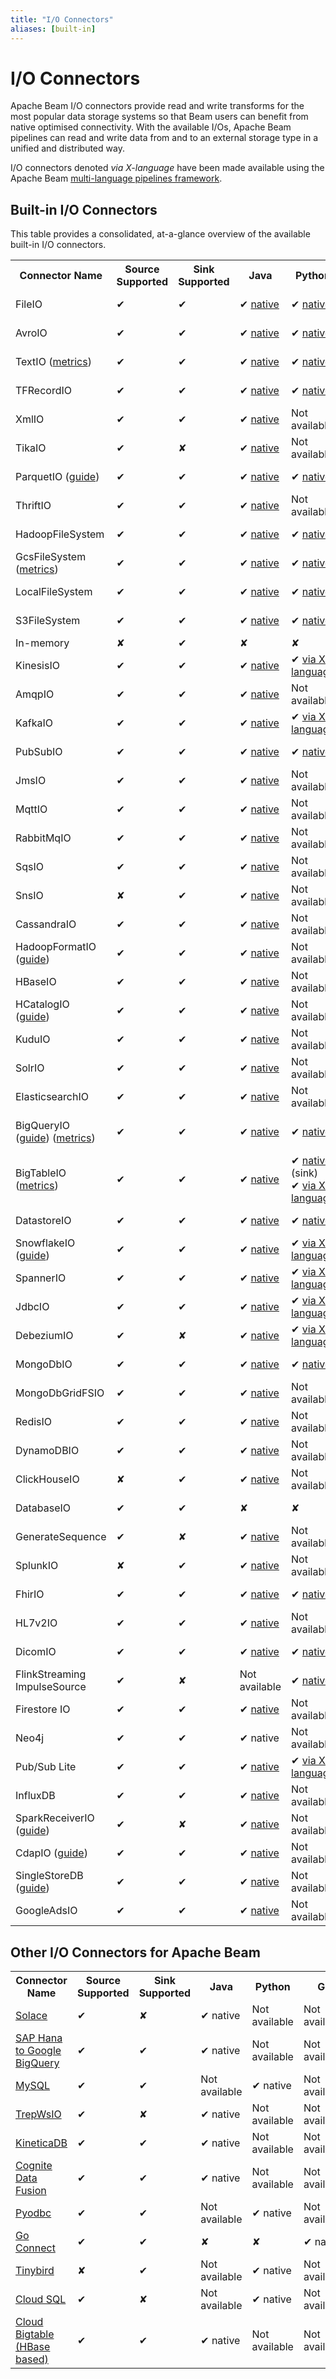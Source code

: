 ```yaml
---
title: "I/O Connectors"
aliases: [built-in]
---
```

<!--
Licensed under the Apache License, Version 2.0 (the "License");
you may not use this file except in compliance with the License.
You may obtain a copy of the License at

http://www.apache.org/licenses/LICENSE-2.0

Unless required by applicable law or agreed to in writing, software
distributed under the License is distributed on an "AS IS" BASIS,
WITHOUT WARRANTIES OR CONDITIONS OF ANY KIND, either express or implied.
See the License for the specific language governing permissions and
limitations under the License.
-->

# I/O Connectors

Apache Beam I/O connectors provide read and write transforms for the most popular data storage systems so that Beam users can benefit from native optimised connectivity.  With the available I/Os, Apache Beam pipelines can read and write data from and to an external storage type in a unified and distributed way.

I/O connectors denoted _via X-language_ have been made available using the Apache Beam [multi-language pipelines framework](/documentation/programming-guide/#multi-language-pipelines).

## Built-in I/O Connectors

This table provides a consolidated, at-a-glance overview of the available built-in I/O connectors.
<div class="table-container-wrapper">
  <table class="table table-bordered table-connectors">
  <tr>
    <th>Connector Name</th>
    <th>Source Supported</th>
    <th>Sink Supported</th>
    <th>Java</th>
    <th>Python</th>
    <th>Go</th>
    <th>Typescript</th>
    <th>Batch Supported</th>
    <th>Streaming Supported</th>
  </tr>
  <tr>
    <td>FileIO</td>
    <td class="present">✔</td>
    <td class="present">✔</td>
    <td class="present">
      ✔
      <a href="https://beam.apache.org/releases/javadoc/current/org/apache/beam/sdk/io/FileIO.html">native</a>
    </td>
    <td class="present">
      ✔
      <a href="https://beam.apache.org/releases/pydoc/current/apache_beam.io.fileio.html">native</a>
    </td>
     <td class="present">
      ✔
      <a href="https://pkg.go.dev/github.com/apache/beam/sdks/v2/go/pkg/beam/io/fileio">native</a>
    </td>
    <td>Not available</td>
    <td class="present">✔</td>
    <td class="present">✔</td>
  </tr>
  <tr>
    <td>AvroIO</td>
    <td class="present">✔</td>
    <td class="present">✔</td>
    <td class="present">
      ✔
      <a href="https://beam.apache.org/releases/javadoc/current/org/apache/beam/sdk/extensions/avro/io/AvroIO.html">native</a>
    </td>
    <td class="present">
      ✔
      <a href="https://beam.apache.org/releases/pydoc/current/apache_beam.io.avroio.html">native</a>
    </td>
    <td class="present">
      ✔
      <a href="https://pkg.go.dev/github.com/apache/beam/sdks/v2/go/pkg/beam/io/avroio">native</a>
    </td>
    <td class="present">
      ✔
      <a href="https://github.com/apache/beam/blob/master/sdks/typescript/src/apache_beam/io/avroio.ts">via X-language</a>
    </td>
    <td class="present">✔</td>
    <td class="present">✔</td>
  </tr>
  <tr>
    <td>TextIO (<a href="/performance/textio">metrics</a>)</td>
    <td class="present">✔</td>
    <td class="present">✔</td>
    <td class="present">
      ✔
      <a href="https://beam.apache.org/releases/javadoc/current/org/apache/beam/sdk/io/TextIO.html">native</a>
    </td>
    <td class="present">
      ✔
      <a href="https://beam.apache.org/releases/pydoc/current/apache_beam.io.textio.html">native</a>
    </td>
    <td class="present">
      ✔
      <a href="https://pkg.go.dev/github.com/apache/beam/sdks/v2/go/pkg/beam/io/textio">native</a>
    </td>
    <td class="present">
      ✔
      <a href="https://github.com/apache/beam/blob/master/sdks/typescript/src/apache_beam/io/textio.ts">via X-language</a>
    </td>
    <td class="present">✔</td>
    <td class="present">✔</td>
  </tr>
  <tr>
    <td>TFRecordIO</td>
    <td class="present">✔</td>
    <td class="present">✔</td>
    <td class="present">
      ✔
      <a href="https://beam.apache.org/releases/javadoc/current/org/apache/beam/sdk/io/TFRecordIO.html">native</a>
    </td>
    <td class="present">
      ✔
      <a href="https://beam.apache.org/releases/pydoc/current/apache_beam.io.tfrecordio.html">native</a>
    </td>
    <td>Not available</td>
    <td>Not available</td>
    <td class="present">✔</td>
    <td class="absent">✘</td>
  </tr>
  <tr>
    <td>XmlIO</td>
    <td class="present">✔</td>
    <td class="present">✔</td>
    <td class="present">
      ✔
      <a href="https://beam.apache.org/releases/javadoc/current/org/apache/beam/sdk/io/xml/XmlIO.html">native</a>
    </td>
    <td>Not available</td>
    <td>Not available</td>
    <td>Not available</td>
    <td class="present">✔</td>
    <td class="absent">✘</td>
  </tr>
  <tr>
    <td>TikaIO</td>
    <td class="present">✔</td>
    <td class="absent">✘</td>
    <td class="present">
      ✔
      <a href="https://beam.apache.org/releases/javadoc/current/org/apache/beam/sdk/io/tika/TikaIO.html">native</a>
    </td>
    <td>Not available</td>
    <td>Not available</td>
    <td>Not available</td>
    <td class="present">✔</td>
    <td class="present">✔</td>
  </tr>
  <tr>
    <td>ParquetIO (<a href="/documentation/io/built-in/parquet/">guide</a>)</td>
    <td class="present">✔</td>
    <td class="present">✔</td>
    <td class="present">
      ✔
      <a href="https://beam.apache.org/releases/javadoc/current/org/apache/beam/sdk/io/parquet/ParquetIO.html">native</a>
    </td>
    <td class="present">
      ✔
      <a href="https://beam.apache.org/releases/pydoc/current/apache_beam.io.parquetio.html">native</a>
    </td>
    <td class="present">
      ✔
      <a href="https://pkg.go.dev/github.com/apache/beam/sdks/v2/go/pkg/beam/io/parquetio">native</a>
    </td>
    <td class="present">
      ✔
      <a href="https://github.com/apache/beam/blob/master/sdks/typescript/src/apache_beam/io/parquetio.ts">via X-language</a>
    </td>
    <td class="present">✔</td>
    <td class="absent">✘</td>
  </tr>
  <tr>
    <td>ThriftIO</td>
    <td class="present">✔</td>
    <td class="present">✔</td>
    <td class="present">
      ✔
      <a href="https://beam.apache.org/releases/javadoc/current/org/apache/beam/sdk/io/thrift/ThriftIO.html">native</a>
    </td>
    <td>Not available</td>
    <td>Not available</td>
    <td>Not available</td>
    <td class="present">✔</td>
    <td class="absent">✘</td>
  </tr>
  <tr>
    <td>HadoopFileSystem</td>
    <td class="present">✔</td>
    <td class="present">✔</td>
    <td class="present">
      ✔
      <a href="https://beam.apache.org/releases/javadoc/current/org/apache/beam/sdk/io/hdfs/HadoopFileSystemRegistrar.html">native</a>
    </td>
    <td class="present">
      ✔
      <a href="https://beam.apache.org/releases/pydoc/current/apache_beam.io.hadoopfilesystem.html">native</a>
    </td>
    <td>Not available</td>
    <td class="present">
      ✔via X-language
    </td>
    <td class="present">✔</td>
    <td class="absent">✘</td>
  </tr>
  <tr>
    <td>GcsFileSystem (<a href="/performance/textio">metrics</a>)</td>
    <td class="present">✔</td>
    <td class="present">✔</td>
    <td class="present">
      ✔
      <a href="https://beam.apache.org/releases/javadoc/current/org/apache/beam/sdk/extensions/gcp/storage/GcsFileSystemRegistrar.html">native</a>
    </td>
    <td class="present">
      ✔
      <a href="https://beam.apache.org/releases/pydoc/current/apache_beam.io.gcp.gcsfilesystem.html">native</a>
    </td>
    <td class="present">
      ✔
      <a href="https://pkg.go.dev/github.com/apache/beam/sdks/v2/go/pkg/beam/io/filesystem/gcs">native</a>
    </td>
    <td class="present">
      ✔via X-language
    </td>
    <td class="present">✔</td>
    <td class="absent">✘</td>
  </tr>
  <tr>
    <td>LocalFileSystem</td>
    <td class="present">✔</td>
    <td class="present">✔</td>
    <td class="present">
      ✔
      <a href="https://beam.apache.org/releases/javadoc/current/org/apache/beam/sdk/io/LocalFileSystemRegistrar.html">native</a>
    </td>
    <td class="present">
      ✔
      <a href="https://beam.apache.org/releases/pydoc/current/apache_beam.io.localfilesystem.html">native</a>
    </td>
    <td class="present">
      ✔
      <a href="https://pkg.go.dev/github.com/apache/beam/sdks/v2/go/pkg/beam/io/filesystem/local">native</a>
    </td>
    <td class="present">
      ✔via X-language
    </td>
    <td class="present">✔</td>
    <td class="absent">✘</td>
  </tr>
  <tr>
    <td>S3FileSystem</td>
    <td class="present">✔</td>
    <td class="present">✔</td>
    <td class="present">
      ✔
      <a href="https://beam.apache.org/releases/javadoc/current/org/apache/beam/sdk/io/aws2/s3/S3FileSystemRegistrar.html">native</a>
    </td>
    <td class="present">
      ✔
      <a href="https://beam.apache.org/releases/pydoc/current/apache_beam.io.aws.s3filesystem.html">native</a>
    </td>
    <td>Not available</td>
    <td class="present">
      ✔via X-language
    </td>
    <td class="present">✔</td>
    <td class="absent">✘</td>
  </tr>
  <tr>
    <td>In-memory</td>
    <td class="absent">✘</td>
    <td class="present">✔</td>
    <td class="absent">✘</td>
    <td class="absent">✘</td>
    <td class="present">
      ✔
      <a href="https://pkg.go.dev/github.com/apache/beam/sdks/v2/go/pkg/beam/io/filesystem/memfs">native</a>
    </td>
    <td class="absent">✘</td>
    <td class="present">✔</td>
    <td class="absent">✘</td>
  </tr>
  <tr>
    <td>KinesisIO</td>
    <td class="present">✔</td>
    <td class="present">✔</td>
    <td class="present">
      ✔
      <a href="https://beam.apache.org/releases/javadoc/current/org/apache/beam/sdk/io/aws2/kinesis/KinesisIO.html">native</a>
    </td>
    <td class="present">
      ✔
      <a href="https://beam.apache.org/releases/pydoc/current/apache_beam.io.kinesis.html#apache_beam.io.kinesis.ReadDataFromKinesis">via X-language</a>
    </td>
    <td>Not available</td>
    <td>Not available</td>
    <td class="present">✔</td>
    <td class="present">✔</td>
  </tr>
  <tr>
    <td>AmqpIO</td>
    <td class="present">✔</td>
    <td class="present">✔</td>
    <td class="present">
      ✔
      <a href="https://beam.apache.org/releases/javadoc/current/org/apache/beam/sdk/io/amqp/AmqpIO.html">native</a>
    </td>
    <td>Not available</td>
    <td>Not available</td>
    <td>Not available</td>
    <td class="present">✔</td>
    <td class="present">✔</td>
  </tr>
  <tr>
    <td>KafkaIO</td>
    <td class="present">✔</td>
    <td class="present">✔</td>
    <td class="present">
      ✔
      <a href="https://beam.apache.org/releases/javadoc/current/org/apache/beam/sdk/io/kafka/KafkaIO.html">native</a>
    </td>
    <td class="present">
      ✔
      <a href="https://beam.apache.org/releases/pydoc/current/apache_beam.io.kafka.html">via X-language</a>
    </td>
    <td class="present">
      ✔
      <a href="https://pkg.go.dev/github.com/apache/beam/sdks/v2/go/pkg/beam/io/xlang/kafkaio">via X-language</a>
    </td>
    <td class="present">
      ✔
      <a href="https://github.com/apache/beam/blob/master/sdks/typescript/src/apache_beam/io/kafka.ts">via X-language</a>
    </td>
    <td class="present">✔</td>
    <td class="present">✔</td>
  </tr>
  <tr>
    <td>PubSubIO</td>
    <td class="present">✔</td>
    <td class="present">✔</td>
    <td class="present">
      ✔
      <a href="https://beam.apache.org/releases/javadoc/current/org/apache/beam/sdk/io/gcp/pubsub/PubsubIO.html">native</a>
    </td>
    <td class="present">
      ✔
      <a href="https://beam.apache.org/releases/pydoc/current/apache_beam.io.gcp.pubsub.html">native</a>
    </td>
    <td class="present">
      ✔
      <a href="https://pkg.go.dev/github.com/apache/beam/sdks/v2/go/pkg/beam/io/pubsubio">native</a>
    </td>
    <td class="present">
      ✔
      <a href="https://github.com/apache/beam/blob/master/sdks/typescript/src/apache_beam/io/pubsub.ts">via X-language</a>
    </td>
    <td class="present">✔</td>
    <td class="present">✔</td>
  </tr>
  <tr>
    <td>JmsIO</td>
    <td class="present">✔</td>
    <td class="present">✔</td>
    <td class="present">
      ✔
      <a href="https://beam.apache.org/releases/javadoc/current/org/apache/beam/sdk/io/jms/JmsIO.html">native</a>
    </td>
    <td>Not available</td>
    <td>Not available</td>
    <td>Not available</td>
    <td class="present">✔</td>
    <td class="present">✔</td>
  </tr>
  <tr>
    <td>MqttIO</td>
    <td class="present">✔</td>
    <td class="present">✔</td>
    <td class="present">
      ✔
      <a href="https://beam.apache.org/releases/javadoc/current/org/apache/beam/sdk/io/mqtt/MqttIO.html">native</a>
    </td>
    <td>Not available</td>
    <td>Not available</td>
    <td>Not available</td>
    <td class="present">✔</td>
    <td class="present">✔</td>
  </tr>
  <tr>
    <td>RabbitMqIO</td>
    <td class="present">✔</td>
    <td class="present">✔</td>
    <td class="present">
      ✔
      <a href="https://beam.apache.org/releases/javadoc/current/org/apache/beam/sdk/io/rabbitmq/RabbitMqIO.html">native</a>
    </td>
    <td>Not available</td>
    <td>Not available</td>
    <td>Not available</td>
    <td class="present">✔</td>
    <td class="present">✔</td>
  </tr>
  <tr>
    <td>SqsIO</td>
    <td class="present">✔</td>
    <td class="present">✔</td>
    <td class="present">
      ✔
      <a href="https://beam.apache.org/releases/javadoc/current/org/apache/beam/sdk/io/aws2/sqs/SqsIO.html">native</a>
    </td>
    <td>Not available</td>
    <td>Not available</td>
    <td>Not available</td>
    <td class="present">✔</td>
    <td class="present">✔</td>
  </tr>
  <tr>
    <td>SnsIO</td>
    <td class="absent">✘</td>
    <td class="present">✔</td>
    <td class="present">
      ✔
      <a href="https://beam.apache.org/releases/javadoc/current/org/apache/beam/sdk/io/aws2/sns/SnsIO.html">native</a>
    </td>
    <td>Not available</td>
    <td>Not available</td>
    <td>Not available</td>
    <td class="present">✔</td>
    <td class="absent">✘</td>
  </tr>
  <tr>
    <td>CassandraIO</td>
    <td class="present">✔</td>
    <td class="present">✔</td>
    <td class="present">
      ✔
      <a href="https://beam.apache.org/releases/javadoc/current/org/apache/beam/sdk/io/cassandra/CassandraIO.html">native</a>
    </td>
    <td>Not available</td>
    <td>Not available</td>
    <td>Not available</td>
    <td class="present">✔</td>
    <td class="absent">✘</td>
  </tr>
  <tr>
    <td>HadoopFormatIO (<a href="/documentation/io/built-in/hadoop/">guide</a>)</td>
    <td class="present">✔</td>
    <td class="present">✔</td>
    <td class="present">
      ✔
      <a href="https://beam.apache.org/releases/javadoc/current/org/apache/beam/sdk/io/hadoop/format/HadoopFormatIO.html">native</a>
    </td>
    <td>Not available</td>
    <td>Not available</td>
    <td>Not available</td>
    <td class="present">✔</td>
    <td class="present">✔</td>
  </tr>
  <tr>
    <td>HBaseIO</td>
    <td class="present">✔</td>
    <td class="present">✔</td>
    <td class="present">
      ✔
      <a href="https://beam.apache.org/releases/javadoc/current/org/apache/beam/sdk/io/hbase/HBaseIO.html">native</a>
    </td>
    <td>Not available</td>
    <td>Not available</td>
    <td>Not available</td>
    <td class="present">✔</td>
    <td class="absent">✘</td>
  </tr>
  <tr>
    <td>HCatalogIO (<a href="/documentation/io/built-in/hcatalog/">guide</a>)</td>
    <td class="present">✔</td>
    <td class="present">✔</td>
    <td class="present">
      ✔
      <a href="https://beam.apache.org/releases/javadoc/current/org/apache/beam/sdk/io/hcatalog/HCatalogIO.html">native</a>
    </td>
    <td>Not available</td>
    <td>Not available</td>
    <td>Not available</td>
    <td class="present">✔</td>
    <td class="present">✔</td>
  </tr>
  <tr>
    <td>KuduIO</td>
    <td class="present">✔</td>
    <td class="present">✔</td>
    <td class="present">
      ✔
      <a href="https://beam.apache.org/releases/javadoc/current/org/apache/beam/sdk/io/kudu/KuduIO.html">native</a>
    </td>
    <td>Not available</td>
    <td>Not available</td>
    <td>Not available</td>
    <td class="present">✔</td>
    <td class="absent">✘</td>
  </tr>
  <tr>
    <td>SolrIO</td>
    <td class="present">✔</td>
    <td class="present">✔</td>
    <td class="present">
      ✔
      <a href="https://beam.apache.org/releases/javadoc/current/org/apache/beam/sdk/io/solr/SolrIO.html">native</a>
    </td>
    <td>Not available</td>
    <td>Not available</td>
    <td>Not available</td>
    <td class="present">✔</td>
    <td class="present">✔</td>
  </tr>
  <tr>
    <td>ElasticsearchIO</td>
    <td class="present">✔</td>
    <td class="present">✔</td>
    <td class="present">
      ✔
      <a href="https://beam.apache.org/releases/javadoc/current/org/apache/beam/sdk/io/elasticsearch/ElasticsearchIO.html">native</a>
    </td>
    <td>Not available</td>
    <td>Not available</td>
    <td>Not available</td>
    <td class="present">✔</td>
    <td class="present">✔</td>
  </tr>
  <tr>
    <td>BigQueryIO (<a href="/documentation/io/built-in/google-bigquery/">guide</a>) (<a href="/performance/bigquery">metrics</a>)</td>
    <td class="present">✔</td>
    <td class="present">✔</td>
    <td class="present">
      ✔
      <a href="https://beam.apache.org/releases/javadoc/current/org/apache/beam/sdk/io/gcp/bigquery/BigQueryIO.html">native</a>
    </td>
    <td class="present">
      ✔
      <a href="https://beam.apache.org/releases/pydoc/current/apache_beam.io.gcp.bigquery.html">native</a>
    </td>
    <td class="present">
      ✔
      <a href="https://pkg.go.dev/github.com/apache/beam/sdks/v2/go/pkg/beam/io/bigqueryio">native</a>
      <br>
      ✔
      <a href="https://pkg.go.dev/github.com/apache/beam/sdks/v2/go/pkg/beam/io/xlang/bigqueryio">via X-language</a>
    </td>
    <td class="present">
      ✔
      <a href="https://github.com/apache/beam/blob/master/sdks/typescript/src/apache_beam/io/bigqueryio.ts">via X-language</a>
    </td>
    <td class="present">✔</td>
    <td class="present">✔</td>
  </tr>
  <tr>
    <td>BigTableIO (<a href="/performance/bigtable">metrics</a>)</td>
    <td class="present">✔</td>
    <td class="present">✔</td>
    <td class="present">
      ✔
      <a href="https://beam.apache.org/releases/javadoc/current/org/apache/beam/sdk/io/gcp/bigtable/BigtableIO.html">native</a>
    </td>
    <td class="present">
      ✔
      <a href="https://beam.apache.org/releases/pydoc/current/apache_beam.io.gcp.bigtableio.html">native</a> (sink)
      <br>
      ✔
      <a href="https://beam.apache.org/releases/pydoc/current/apache_beam.io.gcp.bigtableio.html">via X-language</a>
    </td>
    <td class="present">
      ✔
      <a href="https://pkg.go.dev/github.com/apache/beam/sdks/v2/go/pkg/beam/io/bigtableio">native</a> (sink)
      <br>
      ✔
      <a href="https://pkg.go.dev/github.com/apache/beam/sdks/v2/go/pkg/beam/io/xlang/bigtableio">via X-language</a>
    </td>
    <td>Not available</td>
    <td class="present">✔</td>
    <td class="present">✔</td>
  </tr>
  <tr>
    <td>DatastoreIO</td>
    <td class="present">✔</td>
    <td class="present">✔</td>
    <td class="present">
      ✔
      <a href="https://beam.apache.org/releases/javadoc/current/org/apache/beam/sdk/io/gcp/datastore/DatastoreIO.html">native</a>
    </td>
    <td class="present">
      ✔
      <a href="https://beam.apache.org/releases/pydoc/current/apache_beam.io.gcp.datastore.v1new.datastoreio.html">native</a>
    </td>
    <td class="present">
      ✔
      <a href="https://pkg.go.dev/github.com/apache/beam/sdks/v2/go/pkg/beam/io/datastoreio">native</a>
    </td>
    <td>Not available</td>
    <td class="present">✔</td>
    <td class="present">✔</td>
  </tr>
  <tr>
    <td>SnowflakeIO (<a href="/documentation/io/built-in/snowflake">guide</a>)</td>
    <td class="present">✔</td>
    <td class="present">✔</td>
    <td class="present">
      ✔
      <a href="https://beam.apache.org/releases/javadoc/current/org/apache/beam/sdk/io/snowflake/SnowflakeIO.html">native</a>
    </td>
    <td class="present">
      ✔
      <a href="https://beam.apache.org/releases/pydoc/current/apache_beam.io.snowflake.html">via X-language</a>
    </td>
    <td>Not available</td>
    <td>Not available</td>
    <td class="present">✔</td>
    <td class="absent">✘</td>
  </tr>
  <tr>
    <td>SpannerIO</td>
    <td class="present">✔</td>
    <td class="present">✔</td>
    <td class="present">
      ✔
      <a href="https://beam.apache.org/releases/javadoc/current/org/apache/beam/sdk/io/gcp/spanner/SpannerIO.html">native</a>
    </td>
    <td class="present">
      ✔
      <a href="https://beam.apache.org/releases/pydoc/current/apache_beam.io.gcp.spanner.html">via X-language</a>
    </td>
    <td class="present">
      ✔
      <a href="https://pkg.go.dev/github.com/apache/beam/sdks/v2/go/pkg/beam/io/spannerio">native</a>
    </td>
    <td>Not available</td>
    <td class="present">✔</td>
    <td class="present">✔</td>
  </tr>
  <tr>
    <td>JdbcIO</td>
    <td class="present">✔</td>
    <td class="present">✔</td>
    <td class="present">
      ✔
      <a href="https://beam.apache.org/releases/javadoc/current/org/apache/beam/sdk/io/jdbc/JdbcIO.html">native</a>
    </td>
    <td class="present">
      ✔
      <a href="https://beam.apache.org/releases/pydoc/current/apache_beam.io.jdbc.html">via X-language</a>
    </td>
    <td class="present">
      ✔
      <a href="https://pkg.go.dev/github.com/apache/beam/sdks/v2/go/pkg/beam/io/xlang/jdbcio">via X-language</a>
    </td>
    <td>Not available</td>
    <td class="present">✔</td>
    <td class="absent">✘</td>
  </tr>
  <tr>
    <td>DebeziumIO</td>
    <td class="present">✔</td>
    <td class="absent">✘</td>
    <td class="present">
      ✔
      <a href="https://beam.apache.org/releases/javadoc/current/org/apache/beam/io/debezium/DebeziumIO.html">native</a>
    </td>
    <td class="present">
      ✔
      <a href="https://beam.apache.org/releases/pydoc/current/apache_beam.io.debezium.html">via X-language</a>
    </td>
    <td class="present">
      ✔
      <a href="https://pkg.go.dev/github.com/apache/beam/sdks/v2/go/pkg/beam/io/xlang/debeziumio">via X-language</a>
    </td>
    <td>Not available</td>
    <td class="present">✔</td>
    <td class="present">✔</td>
  </tr>
  <tr>
    <td>MongoDbIO</td>
    <td class="present">✔</td>
    <td class="present">✔</td>
    <td class="present">
      ✔
      <a href="https://beam.apache.org/releases/javadoc/current/org/apache/beam/sdk/io/mongodb/MongoDbIO.html">native</a>
    </td>
    <td class="present">
      ✔
      <a href="https://beam.apache.org/releases/pydoc/current/apache_beam.io.mongodbio.html">native</a>
    </td>
    <td class="present">
      ✔
      <a href="https://pkg.go.dev/github.com/apache/beam/sdks/v2/go/pkg/beam/io/mongodbio">native</a>
    </td>
    <td>Not available</td>
    <td class="present">✔</td>
    <td class="absent">✘</td>
  </tr>
  <tr>
    <td>MongoDbGridFSIO</td>
    <td class="present">✔</td>
    <td class="present">✔</td>
    <td class="present">
      ✔
      <a href="https://beam.apache.org/releases/javadoc/current/org/apache/beam/sdk/io/mongodb/MongoDbGridFSIO.html">native</a>
    </td>
    <td>Not available</td>
    <td>Not available</td>
    <td>Not available</td>
    <td class="present">✔</td>
    <td class="absent">✘</td>
  </tr>
  <tr>
    <td>RedisIO</td>
    <td class="present">✔</td>
    <td class="present">✔</td>
    <td class="present">
      ✔
      <a href="https://beam.apache.org/releases/javadoc/current/org/apache/beam/sdk/io/redis/RedisIO.html">native</a>
    </td>
    <td>Not available</td>
    <td>Not available</td>
    <td>Not available</td>
    <td class="present">✔</td>
    <td class="absent">✘</td>
  </tr>
  <tr>
    <td>DynamoDBIO</td>
    <td class="present">✔</td>
    <td class="present">✔</td>
    <td class="present">
      ✔
      <a href="https://beam.apache.org/releases/javadoc/current/org/apache/beam/sdk/io/aws2/dynamodb/DynamoDBIO.html">native</a>
    </td>
    <td>Not available</td>
    <td>Not available</td>
     <td>Not available</td>
   <td class="present">✔</td>
    <td class="present">✔</td>
  </tr>
  <tr>
    <td>ClickHouseIO</td>
    <td class="absent">✘</td>
    <td class="present">✔</td>
    <td class="present">
      ✔
      <a href="https://beam.apache.org/releases/javadoc/current/org/apache/beam/sdk/io/clickhouse/ClickHouseIO.html">native</a>
    </td>
    <td>Not available</td>
    <td>Not available</td>
    <td>Not available</td>
    <td class="present">✔</td>
    <td class="absent">✘</td>
  </tr>
  <tr>
    <td>DatabaseIO</td>
    <td class="present">✔</td>
    <td class="present">✔</td>
    <td class="absent">✘</td>
    <td class="absent">✘</td>
    <td class="present">
      ✔
      <a href="https://pkg.go.dev/github.com/apache/beam/sdks/v2/go/pkg/beam/io/databaseio">native</a>
    </td>
    <td>Not available</td>
    <td class="present">✔</td>
    <td class="absent">✘</td>
  </tr>
  <tr>
    <td>GenerateSequence</td>
    <td class="present">✔</td>
    <td class="absent">✘</td>
    <td class="present">
      ✔
      <a href="https://beam.apache.org/releases/javadoc/current/org/apache/beam/sdk/io/GenerateSequence.html">native</a>
    </td>
    <td>Not available</td>
    <td>Not available</td>
    <td>Not available</td>
    <td class="present">✔</td>
    <td class="present">✔</td>
  </tr>
  <tr>
    <td>SplunkIO</td>
    <td class="absent">✘</td>
    <td class="present">✔</td>
    <td class="present">
      ✔
      <a href="https://beam.apache.org/releases/javadoc/current/org/apache/beam/sdk/io/splunk/SplunkIO.html">native</a>
    </td>
    <td>Not available</td>
    <td>Not available</td>
    <td>Not available</td>
    <td class="present">✔</td>
    <td class="present">✔</td>
  </tr>
  <tr>
    <td>FhirIO</td>
    <td class="present">✔</td>
    <td class="present">✔</td>
    <td class="present">
      ✔
      <a href="https://beam.apache.org/releases/javadoc/current/org/apache/beam/sdk/io/gcp/healthcare/FhirIO.html">native</a>
    </td>
    <td class="present">
      ✔
      <a href="https://pkg.go.dev/github.com/apache/beam/sdks/v2/go/pkg/beam/io/fhirio">native</a>
    </td>
    <td>Not available</td>
    <td>Not available</td>
    <td class="present">✔</td>
    <td class="present">✔</td>
  </tr>
  <tr>
    <td>HL7v2IO</td>
    <td class="present">✔</td>
    <td class="present">✔</td>
    <td class="present">
      ✔
      <a href="https://beam.apache.org/releases/javadoc/current/org/apache/beam/sdk/io/gcp/healthcare/HL7v2IO.html">native</a>
    </td>
    <td>Not available</td>
    <td>Not available</td>
    <td>Not available</td>
    <td class="present">✔</td>
    <td class="present">✔</td>
  </tr>
  <tr>
    <td>DicomIO</td>
    <td class="present">✔</td>
    <td class="present">✔</td>
    <td class="present">
      ✔
      <a href="https://beam.apache.org/releases/javadoc/current/org/apache/beam/sdk/io/gcp/healthcare/DicomIO.html">native</a>
    </td>
    <td class="present">
      ✔
      <a href="https://beam.apache.org/releases/pydoc/current/apache_beam.io.gcp.healthcare.dicomio.html">native</a>
    </td>
    <td>Not available</td>
    <td>Not available</td>
    <td class="present">✔</td>
    <td class="present">✔</td>
  </tr>
  <tr>
    <td>
      FlinkStreaming<br>ImpulseSource
    </td>
    <td class="present">✔</td>
    <td class="absent">✘</td>
    <td>Not available</td>
    <td class="present">
      ✔
      <a href="https://beam.apache.org/releases/pydoc/current/apache_beam.io.flink.flink_streaming_impulse_source.html">native</a>
    </td>
    <td>Not available</td>
    <td>Not available</td>
    <td class="present">✔</td>
    <td class="present">✔</td>
  </tr>
  <tr>
    <td>Firestore IO</td>
    <td class="present">✔</td>
    <td class="present">✔</td>
    <td class="present">
      ✔
      <a href="https://beam.apache.org/releases/javadoc/current/org/apache/beam/sdk/io/gcp/firestore/FirestoreIO.html">native</a>
    </td>
    <td>Not available</td>
    <td>Not available</td>
    <td>Not available</td>
    <td class="present">✔</td>
    <td class="absent">✘</td>
  </tr>
  <tr>
    <td>Neo4j</td>
    <td class="present">✔</td>
    <td class="present">✔</td>
    <td class="present">
      ✔
      native
    </td>
    <td>Not available</td>
    <td>Not available</td>
    <td>Not available</td>
    <td class="present">✔</td>
    <td class="absent">✘</td>
  </tr>
  <tr>
    <td>Pub/Sub Lite</td>
    <td class="present">✔</td>
    <td class="present">✔</td>
    <td class="present">
      ✔
      <a href="https://beam.apache.org/releases/javadoc/current/org/apache/beam/sdk/io/gcp/pubsublite/PubsubLiteIO.html">native</a>
    </td>
    <td class="present">
      ✔
      <a href="https://beam.apache.org/releases/pydoc/current/apache_beam.io.gcp.pubsublite.html">via X-language</a>
    </td>
    <td>Not available</td>
    <td class="present">
      ✔
      <a href="https://github.com/apache/beam/blob/master/sdks/typescript/src/apache_beam/io/pubsublite.ts">via X-language</a>
    </td>
    <td class="present">✔</td>
    <td class="present">✔</td>
  </tr>
  <tr>
    <td>InfluxDB</td>
    <td class="present">✔</td>
    <td class="present">✔</td>
    <td class="present">
      ✔
      <a href="https://beam.apache.org/releases/javadoc/current/org/apache/beam/sdk/io/influxdb/InfluxDbIO.html">native</a>
    </td>
    <td>Not available</td>
    <td>Not available</td>
    <td>Not available</td>
    <td class="present">✔</td>
    <td class="present">✔</td>
  </tr>
  <tr>
    <td>SparkReceiverIO (<a href="/documentation/io/built-in/sparkreceiver/">guide</a>)</td>
    <td class="present">✔</td>
    <td class="absent">✘</td>
    <td class="present">
      ✔
      <a href="https://beam.apache.org/releases/javadoc/current/org/apache/beam/sdk/io/sparkreceiver/SparkReceiverIO.html">native</a>
    </td>
    <td>Not available</td>
    <td>Not available</td>
    <td>Not available</td>
    <td class="absent">✘</td>
    <td class="present">✔</td>
  </tr>
  <tr>
    <td>CdapIO (<a href="/documentation/io/built-in/cdap/">guide</a>)</td>
    <td class="present">✔</td>
    <td class="present">✔</td>
    <td class="present">
      ✔
      <a href="https://beam.apache.org/releases/javadoc/current/org/apache/beam/sdk/io/cdap/CdapIO.html">native</a>
    </td>
    <td>Not available</td>
    <td>Not available</td>
    <td>Not available</td>
    <td class="present">✔</td>
    <td class="present">✔</td>
  </tr>
  <tr>
    <td>SingleStoreDB (<a href="/documentation/io/built-in/singlestore/">guide</a>)</td>
    <td class="present">✔</td>
    <td class="present">✔</td>
    <td class="present">
      ✔
      <a href="https://beam.apache.org/releases/javadoc/current/org/apache/beam/sdk/io/singlestore/SingleStoreIO.html">native</a>
    </td>
    <td>Not available</td>
    <td>Not available</td>
    <td>Not available</td>
    <td class="present">✔</td>
    <td class="absent">✘</td>
  </tr>
  <tr>
    <td>GoogleAdsIO</td>
    <td class="present">✔</td>
    <td class="present">✔</td>
    <td class="present">
      ✔
      <a href="https://beam.apache.org/releases/javadoc/current/org/apache/beam/sdk/io/googleads/GoogleAdsIO.html">native</a>
    </td>
    <td>Not available</td>
    <td>Not available</td>
    <td>Not available</td>
    <td class="present">✔</td>
    <td class="present">✔</td>
  </tr>
</table>
</div>

## Other I/O Connectors for Apache Beam

<div class="table-container-wrapper">
  <table class="table table-bordered table-connectors">
  <tr>
    <th>Connector Name</th>
    <th>Source Supported</th>
    <th>Sink Supported</th>
    <th>Java</th>
    <th>Python</th>
    <th>Go</th>
    <th>Typescript</th>
    <th>Batch Supported</th>
    <th>Streaming Supported</th>
  </tr>
  <tr>
    <td>
      <a href="https://github.com/SolaceProducts/solace-apache-beam">Solace</a>
    </td>
    <td class="present">✔</td>
    <td class="absent">✘</td>
    <td class="present">
      ✔
      native
    </td>
    <td>Not available</td>
    <td>Not available</td>
    <td>Not available</td>
    <td class="present">✔</td>
    <td class="present">✔</td>
  </tr>
  <tr>
    <td>
      <a href="https://github.com/google/hana-bq-beam-connector">SAP Hana to Google BigQuery</a>
    </td>
    <td class="present">✔</td>
    <td class="present">✔</td>
    <td class="present">
      ✔
      native
    </td>
    <td>Not available</td>
    <td>Not available</td>
    <td>Not available</td>
    <td class="present">✔</td>
    <td class="absent">✘</td>
  </tr>
  <tr>
    <td>
      <a href="https://github.com/esakik/beam-mysql-connector">MySQL</a>
    </td>
    <td class="present">✔</td>
    <td class="present">✔</td>
    <td>Not available</td>
    <td class="present">
      ✔
      native
    </td>
    <td>Not available</td>
    <td>Not available</td>
    <td class="present">✔</td>
    <td class="absent">✘</td>
  </tr>
  <tr>
    <td>
      <a href="https://github.com/Refinitiv/trep-websockets-beam-io">TrepWsIO</a>
    </td>
    <td class="present">✔</td>
    <td class="absent">✘</td>
    <td class="present">
      ✔
      native
    </td>
    <td>Not available</td>
    <td>Not available</td>
    <td>Not available</td>
    <td class="present">✔</td>
    <td class="present">✔</td>
  </tr>
  <tr>
    <td>
      <a href="https://github.com/kineticadb/kinetica-connector-beam">KineticaDB</a>
    </td>
    <td class="present">✔</td>
    <td class="present">✔</td>
    <td class="present">
      ✔
      native
    </td>
    <td>Not available</td>
    <td>Not available</td>
    <td>Not available</td>
    <td class="present">✔</td>
    <td class="absent">✘</td>
  </tr>
  <tr>
    <td>
      <a href="https://github.com/cognitedata/cdf-beam-connector-java">Cognite Data Fusion</a>
    </td>
    <td class="present">✔</td>
    <td class="present">✔</td>
    <td class="present">
      ✔
      native
    </td>
    <td>Not available</td>
    <td>Not available</td>
    <td>Not available</td>
    <td class="present">✔</td>
    <td class="present">✔</td>
  </tr>
  <tr>
    <td>
      <a href="https://github.com/314e/beam-pyodbc-connector">Pyodbc</a>
    </td>
    <td class="present">✔</td>
    <td class="present">✔</td>
    <td>Not available</td>
    <td class="present">
      ✔
      native
    </td>
    <td>Not available</td>
    <td>Not available</td>
    <td class="present">✔</td>
    <td class="absent">✘</td>
  </tr>
  <tr>
    <td>
      <a href="https://github.com/amient/goconnect">Go Connect</a>
    </td>
    <td class="present">✔</td>
    <td class="present">✔</td>
    <td class="absent">✘</td>
    <td class="absent">✘</td>
    <td class="present">
      ✔
      native
    </td>
    <td>Not available</td>
    <td class="present">✔</td>
    <td class="present">✔</td>
  </tr>
  <tr>
    <td>
      <a href="https://github.com/tinybirdco/tinybird-beam">Tinybird</a>
    </td>
    <td class="absent">✘</td>
    <td class="present">✔</td>
    <td>Not available</td>
    <td class="present">
      ✔
      native
    </td>
    <td>Not available</td>
    <td>Not available</td>
    <td class="present">✔</td>
    <td class="present">✔</td>
  </tr>
  <tr>
    <td>
      <a href="https://github.com/jccatrinck/dataflow-cloud-sql-python">Cloud SQL</a>
    </td>
    <td class="present">✔</td>
    <td class="absent">✘</td>
    <td>Not available</td>
    <td class="present">
      ✔
      native
    </td>
    <td>Not available</td>
    <td>Not available</td>
    <td class="present">✔</td>
    <td class="absent">✘</td>
  </tr>
  <tr>
    <td>
      <a href="https://cloud.google.com/bigtable/docs/hbase-dataflow-java">Cloud Bigtable (HBase based)</a>
    </td>
    <td class="present">✔</td>
    <td class="present">✔</td>
    <td class="present">
      ✔
      native
    </td>
    <td>Not available</td>
    <td>Not available</td>
    <td>Not available</td>
    <td class="present">✔</td>
    <td class="absent">✘</td>
  </tr>
</table>
</div>
